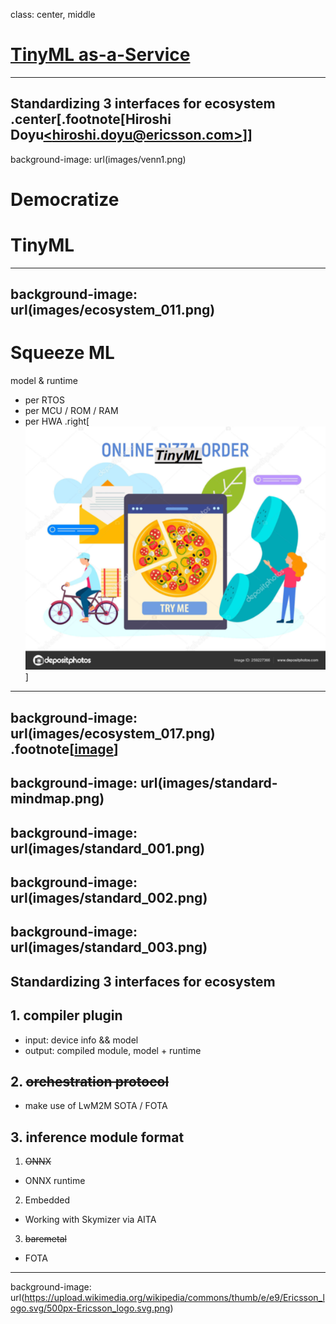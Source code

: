class: center, middle
# [TinyML as-a-Service](https://sched.co/TLCJ)
 -----
Standardizing 3 interfaces for ecosystem
.center[.footnote[Hiroshi Doyu[&lt;hiroshi.doyu@ericsson.com&gt;](hiroshi.doyu@ericsson.com)]]
---
background-image: url(images/venn1.png)
# Democratize
# TinyML
---
background-image: url(images/ecosystem_011.png)
---
# Squeeze ML
model & runtime
- per RTOS
- per MCU / ROM / RAM
- per HWA
.right[![](images/pizzaonline.png)]
---
background-image: url(images/ecosystem_017.png)
.footnote[[image](images/ecosystem_017.png)]
---
background-image: url(images/standard-mindmap.png)
---
background-image: url(images/standard_001.png)
---
background-image: url(images/standard_002.png)
---
background-image: url(images/standard_003.png)
---
## Standardizing 3 interfaces for ecosystem
## 1. compiler plugin
- input: device info && model
- output: compiled module, model + runtime

## 2. ~~orchestration protocol~~
- make use of LwM2M SOTA / FOTA

## 3. inference module format
1. ~~ONNX~~
 - ONNX runtime
2. Embedded
 - Working with Skymizer via AITA
3. ~~baremetal~~
 - FOTA

---
background-image: url(https://upload.wikimedia.org/wikipedia/commons/thumb/e/e9/Ericsson_logo.svg/500px-Ericsson_logo.svg.png)
